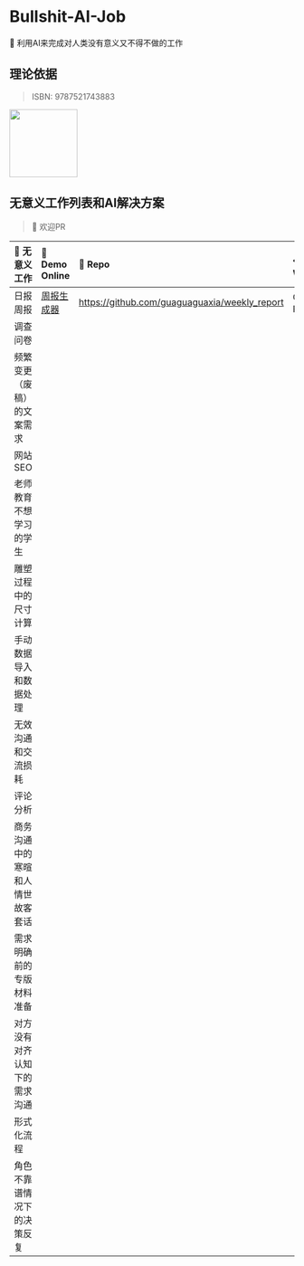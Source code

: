 # Bullshit-AI-Job
💩 利用AI来完成对人类没有意义又不得不做的工作

## 理论依据
> ISBN: 9787521743883
<div align="left">
  <img src="https://github.com/ConnectAI-E/Bullshit-AI-Job/assets/50035229/333ce464-4d36-4b68-8300-8a988d2f73d6" width="120"/>
</div>

## 无意义工作列表和AI解决方案
> 🤞 欢迎PR

|            💩 无意义工作            |                      🍪 Demo Online                       |                 🥁 Repo                      |    ⛳️ Key Word    |
| :------------------------------ | :------------------------------------------------ | :-------------------------------------------| :------------ |
|             日报周报             | [周报生成器](https://weeklyreport.avemaria.fun/zh) | https://github.com/guaguaguaxia/weekly_report | OpenAI、Prompt |
|             调查问卷             |                                                    |                                               |                |
|    频繁变更（废稿）的文案需求    |                                                    |                                               |                |
|             网站SEO              |                                                    |                                               |                |
|      老师教育不想学习的学生      |                                                    |                                               |                |
|       雕塑过程中的尺寸计算       |                                                    |                                               |                |
|      手动数据导入和数据处理      |                                                    |                                               |                |
|        无效沟通和交流损耗        |                                                    |                                               |                |
|             评论分析             |                                                    |                                               |                |
| 商务沟通中的寒暄和人情世故客套话 |                                                    |                                               |                |
|     需求明确前的专版材料准备     |                                                    |                                               |                |
|   对方没有对齐认知下的需求沟通   |                                                    |                                               |                |
|            形式化流程            |                                                    |                                               |                |
|    角色不靠谱情况下的决策反复    |                                                    |                                               |                |


